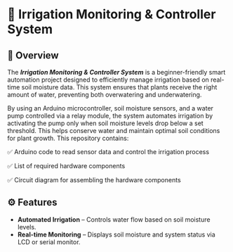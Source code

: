 # 🌱  Irrigation Monitoring & Controller System
## 📌 Overview
The **_Irrigation Monitoring & Controller System_** is a beginner-friendly smart automation project designed to efficiently manage irrigation based on real-time soil moisture data. This system ensures that plants receive the right amount of water, preventing both overwatering and underwatering.

By using an Arduino microcontroller, soil moisture sensors, and a water pump controlled via a relay module, the system automates irrigation by activating the pump only when soil moisture levels drop below a set threshold. This helps conserve water and maintain optimal soil conditions for plant growth.
This repository contains:

✅ Arduino code to read sensor data and control the irrigation process

✅ List of required hardware components

✅ Circuit diagram for assembling the hardware components

## ⚙️ Features
- **Automated Irrigation** – Controls water flow based on soil moisture levels.
- **Real-time Monitoring** – Displays soil moisture and system status via LCD or serial monitor.
